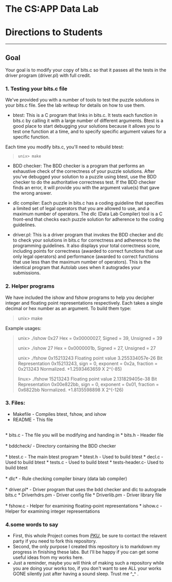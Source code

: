 # The CS:APP Data Lab
# Directions to Students
---
## Goal
Your goal is to modify your copy of bits.c so that it passes all the
tests in the driver program (driver.pl) with full credit.

### 1. Testing your bits.c file

We've provided you with a number of tools to test the puzzle solutions
in your bits.c file. See the lab writeup for details on how to use
them.

* btest: This is a C program that links in bits.c. It tests each
 function in bits.c by calling it with a large number of different
 arguments. Btest is a good place to start debugging your solutions
 because it allows you to test one function at a time, and to specify
 specific argument values for a specific function.

Each time you modify bits.c, you'll need to rebuild btest:

>     unix> make 

* BDD checker: The BDD checker is a program that performs an exhaustive
 check of the correctness of your puzzle solutions. After you've
 debugged your solution to a puzzle using btest, use the BDD checker to
 do the authoritative correctness test. If the BDD checker finds an
 error, it will provide you with the argument value(s) that gave the
 wrong answer.

* dlc compiler: Each puzzle in bits.c has a coding guideline that
specifies a limited set of legal operators that you are allowed to
use, and a maximum number of operators.  The dlc (Data Lab
Compiler) tool is a C front-end that checks each puzzle solution for
adherence to the coding guidelines.

* driver.pl: This is a driver program that invokes the BDD checker and
dlc to check your solutions in bits.c for correctness and adherence to
the programming guidelines. It also displays your total correctness
score, including points for correctness (awarded to correct functions
that use only legal operators) and performance (awarded to correct
functions that use less than the maximum number of operators).	This is
the identical program that Autolab uses when it autogrades your
submissions.

### 2. Helper programs

We have included the ishow and fshow programs to help you decipher
integer and floating point representations respectively. Each takes a
single decimal or hex number as an argument. To build them type:

  >  unix> make

Example usages:

  >  unix> ./ishow 0x27
  >  Hex = 0x00000027,	Signed = 39,	Unsigned = 39
  >
  >  unix> ./ishow 27
  >  Hex = 0x0000001b,	Signed = 27,	Unsigned = 27
  >
  >  unix> ./fshow 0x15213243
  >  Floating point value 3.255334057e-26
  >  Bit Representation 0x15213243, sign = 0, exponent = 0x2a, fraction = 0x213243
  >  Normalized.  +1.2593463659 X 2^(-85)
  >
  >  linux> ./fshow 15213243
  >  Floating point value 2.131829405e-38
  >  Bit Representation 0x00e822bb, sign = 0, exponent = 0x01, fraction = 0x6822bb
  >  Normalized.  +1.8135598898 X 2^(-126)

### 3. Files:
* Makefile	- Compiles btest, fshow, and ishow
* README		- This file
<br/>
* bits.c		- The file you will be modifying and handing in
* bits.h		- Header file<br/><br/>
* bddcheck/	- Directory containing the BDD checker<br/><br/>
* btest.c		- The main btest program
* btest.h	- Used to build btest
* decl.c	- Used to build btest
* tests.c       - Used to build btest
* tests-header.c- Used to build btest<br/><br/>
* dlc*		- Rule checking compiler binary (data lab compiler)	 <br/><br/>
* driver.pl*	- Driver program that uses the bdd checker and dlc to autograde bits.c
  * Driverhdrs.pm - Driver config file
  * Driverlib.pm	- Driver library file<br/><br/>
* fshow.c		- Helper for examining floating-point representations
* ishow.c		- Helper for examining integer representations

### 4.some words to say
* First, this whole Project comes from [_PKU_](https://www.pku.edu.cn), be sure to contact the relavent party if you need to fork this repository.
* Second, the only purpose I created this repository is to markdown my progress in finishing these labs. But I'll be happy if you can get some useful ideas from my works here.
* Just a reminder, maybe you will think of making such a repository while you are doing your works too, if you don't want to see ALL your works GONE silently just after having a sound sleep. Trust me \^_^ .